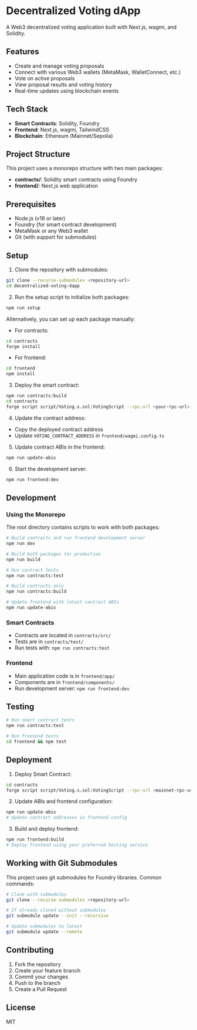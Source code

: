 # Decentralized Voting dApp

A Web3 decentralized voting application built with Next.js, wagmi, and Solidity.

## Features

- Create and manage voting proposals
- Connect with various Web3 wallets (MetaMask, WalletConnect, etc.)
- Vote on active proposals
- View proposal results and voting history
- Real-time updates using blockchain events

## Tech Stack

- **Smart Contracts**: Solidity, Foundry
- **Frontend**: Next.js, wagmi, TailwindCSS
- **Blockchain**: Ethereum (Mainnet/Sepolia)

## Project Structure

This project uses a monorepo structure with two main packages:

- **contracts/**: Solidity smart contracts using Foundry
- **frontend/**: Next.js web application

## Prerequisites

- Node.js (v18 or later)
- Foundry (for smart contract development)
- MetaMask or any Web3 wallet
- Git (with support for submodules)

## Setup

1. Clone the repository with submodules:
```bash
git clone --recurse-submodules <repository-url>
cd decentralized-voting-dapp
```

2. Run the setup script to initialize both packages:
```bash
npm run setup
```

Alternatively, you can set up each package manually:

- For contracts:
```bash
cd contracts
forge install
```

- For frontend:
```bash
cd frontend
npm install
```

3. Deploy the smart contract:
```bash
npm run contracts:build
cd contracts
forge script script/Voting.s.sol:VotingScript --rpc-url <your-rpc-url> --broadcast
```

4. Update the contract address:
- Copy the deployed contract address
- Update `VOTING_CONTRACT_ADDRESS` in `frontend/wagmi.config.ts`

5. Update contract ABIs in the frontend:
```bash
npm run update-abis
```

6. Start the development server:
```bash
npm run frontend:dev
```

## Development

### Using the Monorepo

The root directory contains scripts to work with both packages:

```bash
# Build contracts and run frontend development server
npm run dev

# Build both packages for production
npm run build

# Run contract tests
npm run contracts:test

# Build contracts only
npm run contracts:build

# Update frontend with latest contract ABIs
npm run update-abis
```

### Smart Contracts

- Contracts are located in `contracts/src/`
- Tests are in `contracts/test/`
- Run tests with: `npm run contracts:test`

### Frontend

- Main application code is in `frontend/app/`
- Components are in `frontend/components/`
- Run development server: `npm run frontend:dev`

## Testing

```bash
# Run smart contract tests
npm run contracts:test

# Run frontend tests
cd frontend && npm test
```

## Deployment

1. Deploy Smart Contract:
```bash
cd contracts
forge script script/Voting.s.sol:VotingScript --rpc-url <mainnet-rpc-url> --broadcast
```

2. Update ABIs and frontend configuration:
```bash
npm run update-abis
# Update contract addresses in frontend config
```

3. Build and deploy frontend:
```bash
npm run frontend:build
# Deploy frontend using your preferred hosting service
```

## Working with Git Submodules

This project uses git submodules for Foundry libraries. Common commands:

```bash
# Clone with submodules
git clone --recurse-submodules <repository-url>

# If already cloned without submodules
git submodule update --init --recursive

# Update submodules to latest
git submodule update --remote
```

## Contributing

1. Fork the repository
2. Create your feature branch
3. Commit your changes
4. Push to the branch
5. Create a Pull Request

## License

MIT 